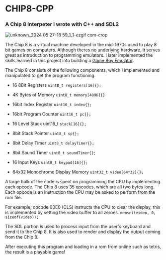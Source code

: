 # CHIP8-CPP
### A Chip 8 Interpeter I wrote with C++ and SDL2


![unknown_2024 05 27-18 59_1_1-ezgif com-crop](https://github.com/Sulaimanqazi/CHIP8-CPP/assets/109396075/591cf720-122f-4473-b59d-588a1975f53f)


The Chip 8 is a virtual machine developed in the mid-1970s used to play 8 bit games on computers. Although theres no underlying hardware, it serves great as introduction to programming emulators. I later implemented the skills learned in this project into building a [Game Boy Emulator](https://github.com/Sulaimanqazi/Game-Boy-Emulator).

The Chip 8 consists of the following components, which I implemented and manipulated to get the program functioning. 

* 16 8Bit Registers `uint8_t registers[16]{};`

* 4K Bytes of Memory `uint8_t memory[4096]{}`

* 16bit Index Register `uint16_t index{};`

* 16bit Program Counter `uint16_t pc{};`

* 16 Level Stack uint16_t `stack[16]{};`

* 8bit Stack Pointer `uint8_t sp{};`

* 8bit Delay Timer `uint8_t delayTimer{};`

* 8bit Sound Timer `uint8_t soundTimer{};`

* 16 Input Keys `uint8_t keypad[16]{};`

* 64x32 Monochrome Display Memory `uint32_t video[64*32]{};`


A large bulk of the code is spent on programming the CPU by implementing each opcode. The Chip 8 uses 35 opcodes, which are all two bytes long. Each opcode is an instruction the CPU may be asked to perform from the rom file.

For example, opcode 00E0 (CLS) instructs the CPU to clear the display, this is implemented by setting the video buffer to all zeroes. `memset(video, 0, sizeof(video));`

The SDL portion is used to process input from the user's keyboard and send it to the Chip 8. It is also used to render and display the output coming from the Chip 8.

After executing this program and loading in a rom from online such as tetris, the result is a playable game!

